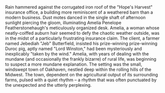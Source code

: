 Rain hammered against the corrugated iron roof of the "Hope's Harvest" insurance office, a building more reminiscent of a weathered barn than a modern business.  Dust motes danced in the single shaft of afternoon sunlight piercing the gloom, illuminating Amelia Penelope Featherstonehaugh's meticulously organized desk.  Amelia, a woman whose neatly-coiffed auburn hair seemed to defy the chaotic weather outside, was in the midst of a particularly frustrating insurance claim.  The client, a farmer named Jebediah "Jeb" Butterfield, insisted his prize-winning prize-winning Duroc pig, aptly named "Lord Winston," had been mysteriously and inexplicably "taken by the wind."  Amelia, with years of dealing with the mundane (and occasionally the frankly bizarre) of rural life, was beginning to suspect a more mundane explanation.  The setting was the small, windswept town of Oakhaven, nestled deep within the rolling hills of the Midwest.  The town, dependent on the agricultural output of its surrounding farms, pulsed with a quiet rhythm – a rhythm that was often punctuated by the unexpected and the utterly perplexing.
